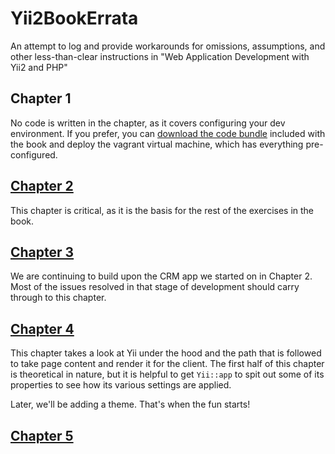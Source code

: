# Yii2BookErrata
An attempt to log and provide workarounds for omissions, assumptions, and other less-than-clear instructions in "Web Application Development with Yii2 and PHP"

## Chapter 1

No code is written in the chapter, as it covers configuring your dev environment. If you prefer, you can [download the code bundle](Chapter-3.md#page-74) included with the book and deploy the vagrant virtual machine, which has everything pre-configured.

## [Chapter 2](Chapter-2.md)
This chapter is critical, as it is the basis for the rest of the exercises in the book. 

## [Chapter 3](Chapter-3.md)

We are continuing to build upon the CRM app we started on in Chapter 2. Most of the issues resolved in that stage of development should carry through to this chapter.

## [Chapter 4](Chapter-4.md)

This chapter takes a look at Yii under the hood and the path that is followed to take page content and render it for the client. The first half of this chapter is theoretical in nature, but it is helpful to get `Yii::app` to spit out some of its properties to see how its various settings are applied.

Later, we'll be adding a theme. That's when the fun starts!

## [Chapter 5](Chapter-5.md)
